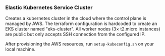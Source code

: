 ### Elastic Kubernetes Service Cluster
Creates a kubernetes cluster in the cloud where the control plane is managed by AWS.
The terraform configuration is hardcoded to create an EKS cluster named "eks-cluster".
All worker nodes (3× t2.micro instances) are public but only accepts SSH connection from the
configured IP.

After provisioning the AWS resources, run `setup-kubeconfig.sh` on your local machine.
